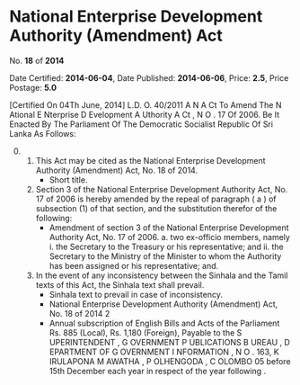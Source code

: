 # National Enterprise Development Authority (Amendment) Act

No. **18** of **2014**

Date Certified: **2014-06-04**, Date Published: **2014-06-06**, Price: **2.5**, Price Postage: **5.0**

[Certified On 04Th June, 2014]
L.D. O. 40/2011
A N  A Ct   To   Amend   The   N Ational  E Nterprise  D Evelopment A Uthority   A Ct , N O . 17  Of  2006.
Be It Enacted By The Parliament Of The Democratic Socialist Republic Of Sri Lanka As Follows:

0. 
    1. This Act may be cited as the  National Enterprise Development Authority (Amendment) Act, No. 18 of 2014.
        - Short title.
    2. Section 3 of the  National Enterprise Development Authority  Act, No. 17 of 2006 is hereby amended by the repeal of paragraph ( a ) of subsection (1) of that section, and the substitution therefor of the following:
        - Amendment of section 3 of the National Enterprise Development Authority Act, No. 17 of 2006.
            a. two  ex-officio  members, namely
                i. the Secretary to the Treasury or his representative; and
                ii. the Secretary to the Ministry of the Minister to whom the Authority has been assigned or his representative; and.
    3. In the event of any inconsistency between the Sinhala and the Tamil texts of this Act, the Sinhala text shall prevail.
        - Sinhala text to prevail in case of inconsistency.
        - National Enterprise Development Authority (Amendment) Act, No. 18 of 2014 2
        - Annual subscription of English Bills and Acts of the Parliament Rs. 885 (Local), Rs. 1,180 (Foreign), Payable to the S UPERINTENDENT , G OVERNMENT  P UBLICATIONS  B UREAU , D EPARTMENT   OF G OVERNMENT  I NFORMATION , N O . 163, K IRULAPONA  M AWATHA , P OLHENGODA , C OLOMBO  05 before 15th December each year in respect of the year following .
